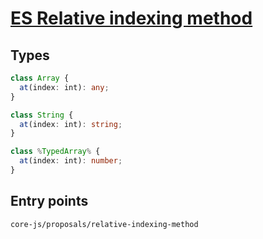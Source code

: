 # [ES Relative indexing method](https://github.com/tc39/proposal-relative-indexing-method)

## Types

```ts
class Array {
  at(index: int): any;
}

class String {
  at(index: int): string;
}

class %TypedArray% {
  at(index: int): number;
}
```

## Entry points

```
core-js/proposals/relative-indexing-method
```
